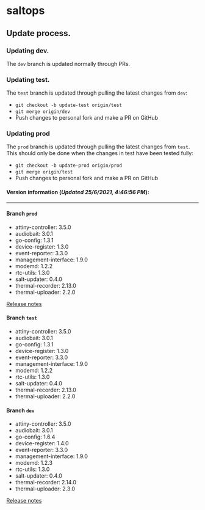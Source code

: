 # saltops

## Update process.
### Updating dev.
The `dev` branch is updated normally through PRs.
### Updating test.
The `test` branch is updated through pulling the latest changes from `dev`:
- `git checkout -b update-test origin/test`
- `git merge origin/dev`
- Push changes to personal fork and make a PR on GitHub

### Updating prod
The `prod` branch is updated through pulling the latest changes from `test`. This should only be done when the changes in test have been tested fully:
- `git checkout -b update-prod origin/prod`
- `git merge origin/test`
- Push changes to personal fork and make a PR on GitHub


#### Version information (_Updated 25/6/2021, 4:46:56 PM_):
____
#### Branch `prod`
 * attiny-controller: 3.5.0
 * audiobait: 3.0.1
 * go-config: 1.3.1
 * device-register: 1.3.0
 * event-reporter: 3.3.0
 * management-interface: 1.9.0
 * modemd: 1.2.2
 * rtc-utils: 1.3.0
 * salt-updater: 0.4.0
 * thermal-recorder: 2.13.0
 * thermal-uploader: 2.2.0

[Release notes](https://docs.cacophony.org.nz/home/release-notes-2020)
#### Branch `test`
 * attiny-controller: 3.5.0
 * audiobait: 3.0.1
 * go-config: 1.3.1
 * device-register: 1.3.0
 * event-reporter: 3.3.0
 * management-interface: 1.9.0
 * modemd: 1.2.2
 * rtc-utils: 1.3.0
 * salt-updater: 0.4.0
 * thermal-recorder: 2.13.0
 * thermal-uploader: 2.2.0
#### Branch `dev`
 * attiny-controller: 3.5.0
 * audiobait: 3.0.1
 * go-config: 1.6.4
 * device-register: 1.4.0
 * event-reporter: 3.3.0
 * management-interface: 1.9.0
 * modemd: 1.2.3
 * rtc-utils: 1.3.0
 * salt-updater: 0.4.0
 * thermal-recorder: 2.14.0
 * thermal-uploader: 2.3.0

[Release notes](https://docs.cacophony.org.nz/home/release-notes-2)
